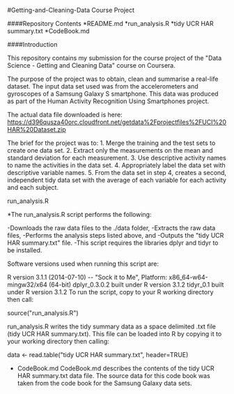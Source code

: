 #Getting-and-Cleaning-Data
Course Project

####Repository Contents
*README.md
*run_analysis.R
*tidy UCR HAR summary.txt
*CodeBook.md

####Introduction

This repository contains my submission for the course project of the "Data Science - Getting and Cleaning Data" course on Coursera.

The purpose of the project was to obtain, clean and summarise a real-life dataset. The input data set used was from the accelerometers and gyroscopes of a Samsung Galaxy S smartphone. This data was produced as part of the Human Activity Recognition Using Smartphones project.

The actual data file downloaded is here: https://d396qusza40orc.cloudfront.net/getdata%2Fprojectfiles%2FUCI%20HAR%20Dataset.zip

The brief for the project was to: 1. Merge the training and the test sets to create one data set. 2. Extract only the measurements on the mean and standard deviation for each measurement. 3. Use descriptive activity names to name the activities in the data set. 4. Appropriately label the data set with descriptive variable names. 5. From the data set in step 4, creates a second, independent tidy data set with the average of each variable for each activity and each subject.

run_analysis.R

*The run_analysis.R script performs the following:

-Downloads the raw data files to the ./data folder,
-Extracts the raw data files,
-Performs the analysis steps listed above, and
-Outputs the "tidy UCR HAR summary.txt" file.
-This script requires the libraries dplyr and tidyr to be installed.

Software versions used when running this script are:

R version 3.1.1 (2014-07-10) -- "Sock it to Me", Platform: x86_64-w64-mingw32/x64 (64-bit)
dplyr_0.3.0.2 built under R version 3.1.2
tidyr_0.1 built under R version 3.1.2
To run the script, copy to your R working directory then call:

source("run_analysis.R")

run_analysis.R writes the tidy summary data as a space delimited .txt file (tidy UCR HAR summary.txt). This file can be loaded into R by copying it to your working directory then calling:

data <- read.table("tidy UCR HAR summary.txt", header=TRUE)
* CodeBook.md
CodeBook.md describes the contents of the tidy UCR HAR summary.txt data file. The source data for this code book was taken from the code book for the Samsung Galaxy data sets.
